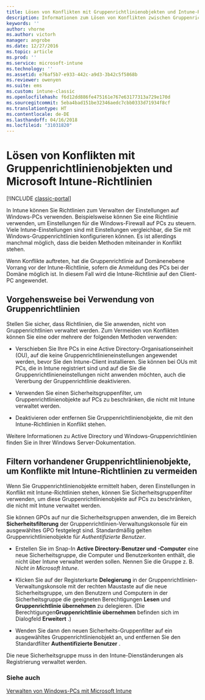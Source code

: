 ```yaml
---
title: Lösen von Konflikten mit Gruppenrichtlinienobjekten und Intune-Richtlinien
description: Informationen zum Lösen von Konflikten zwischen Gruppenrichtlinie und Intune-Konfigurationsrichtlinien.
keywords: ''
author: vhorne
ms.author: victorh
manager: angrobe
ms.date: 12/27/2016
ms.topic: article
ms.prod: ''
ms.service: microsoft-intune
ms.technology: ''
ms.assetid: e76af5b7-e933-442c-a9d3-3b42c5f5868b
ms.reviewer: owenyen
ms.suite: ems
ms.custom: intune-classic
ms.openlocfilehash: f6d12dd886fe475161e767e63177313a729e170d
ms.sourcegitcommit: 5eba4bad151be32346aedc7cbb0333d71934f8cf
ms.translationtype: HT
ms.contentlocale: de-DE
ms.lasthandoff: 04/16/2018
ms.locfileid: "31031820"
---
```

# <a name="resolve-group-policy-objects-gpo-and-microsoft-intune-policy-conflicts"></a>Lösen von Konflikten mit Gruppenrichtlinienobjekten und Microsoft Intune-Richtlinien

[!INCLUDE [classic-portal](../includes/classic-portal.md)]

In Intune können Sie Richtlinien zum Verwalten der Einstellungen auf Windows-PCs verwenden. Beispielsweise können Sie eine Richtlinie verwenden, um Einstellungen für die Windows-Firewall auf PCs zu steuern. Viele Intune-Einstellungen sind mit Einstellungen vergleichbar, die Sie mit Windows-Gruppenrichtlinien konfigurieren können. Es ist allerdings manchmal möglich, dass die beiden Methoden miteinander in Konflikt stehen.

Wenn Konflikte auftreten, hat die Gruppenrichtlinie auf Domänenebene Vorrang vor der Intune-Richtlinie, sofern die Anmeldung des PCs bei der Domäne möglich ist. In diesem Fall wird die Intune-Richtlinie auf den Client-PC angewendet.

## <a name="what-to-do-if-you-are-using-group-policy"></a>Vorgehensweise bei Verwendung von Gruppenrichtlinien
Stellen Sie sicher, dass Richtlinien, die Sie anwenden, nicht von Gruppenrichtlinien verwaltet werden. Zum Vermeiden von Konflikten können Sie eine oder mehrere der folgenden Methoden verwenden:

-   Verschieben Sie Ihre PCs in eine Active Directory-Organisationseinheit (OU), auf die keine Gruppenrichtlinieneinstellungen angewendet werden, bevor Sie den Intune-Client installieren. Sie können bei OUs mit PCs, die in Intune registriert sind und auf die Sie die Gruppenrichtlinieneinstellungen nicht anwenden möchten, auch die Vererbung der Gruppenrichtlinie deaktivieren.

-   Verwenden Sie einen Sicherheitsgruppenfilter, um Gruppenrichtlinienobjekte auf PCs zu beschränken, die nicht mit Intune verwaltet werden.

-   Deaktivieren oder entfernen Sie Gruppenrichtlinienobjekte, die mit den Intune-Richtlinien in Konflikt stehen.

Weitere Informationen zu Active Directory und Windows-Gruppenrichtlinien finden Sie in Ihrer Windows Server-Dokumentation.

## <a name="how-to-filter-existing-gpos-to-avoid-conflicts-with-intune-policy"></a>Filtern vorhandener Gruppenrichtlinienobjekte, um Konflikte mit Intune-Richtlinien zu vermeiden
Wenn Sie Gruppenrichtlinienobjekte ermittelt haben, deren Einstellungen in Konflikt mit Intune-Richtlinien stehen, können Sie Sicherheitsgruppenfilter verwenden, um diese Gruppenrichtlinienobjekte auf PCs zu beschränken, die nicht mit Intune verwaltet werden.

<!--- ### Use WMI filters
WMI filters selectively apply GPOs to computers that satisfy the conditions of a query. To apply a WMI filter, deploy a WMI class instance to all PCs in the enterprise before you enroll any PCs in the Intune service.

#### To apply WMI filters to a GPO

1.  Create a management object file by copying and pasting the following into a text file, and then saving it to a convenient location as **WIT.mof**. The file contains the WMI class instance that you deploy to PCs that you want to enroll in the Intune service.

    ```
    //Beginning of MOF file.
    #pragma classflags("forceupdate")
    #pragma namespace ("\\\\.\\Root")
    instance of __Namespace
    {
       Name = "WindowsIntune";
    };

    #pragma namespace ("\\\\.\\Root\\WindowsIntune")
    [
       Description("This class defines Microsoft Intune common properties")
    ]
    class WindowsIntune_ManagedNode
    {
       [ read, Description("This defines whether Microsoft Intune Policy is enabled"): DisableOverride ToSubClass ]
       boolean WindowsIntunePolicyEnabled;
       [ read, key, Description("This property defines the version." "Example: 1.0"): ToSubClass ]
       string Version;
    };

    instance of WindowsIntune_ManagedNode
    {
       Version = "1.0";
       WindowsIntunePolicyEnabled = 1;
    };
    ```

2.  Use either a startup script or Group Policy to deploy the file. The following is the deployment command for the startup script. The WMI class instance must be deployed before you enroll client PCs in the Intune service.

    **C:/Windows/System32/Wbem/MOFCOMP &lt;path to MOF file&gt;\wit.mof**

3.  Run either of the following commands to create the WMI filters, depending on whether the GPO you want to filter applies to PCs that are managed by using Intune or to PCs that are not managed by using Intune.

    -   For GPOs that apply to PCs that are not managed by using Intune, use the following:

        ```
        Namespace:root\WindowsIntune
        Query:  SELECT WindowsIntunePolicyEnabled FROM WindowsIntune_ManagedNode WHERE WindowsIntunePolicyEnabled=0
        ```

    -   For GPOs that apply to PCs that are managed by Intune, use the following:

        ```
        Namespace:root\WindowsIntune
        Query:  SELECT WindowsIntunePolicyEnabled FROM WindowsIntune_ManagedNode WHERE WindowsIntunePolicyEnabled=1
        ```

4.  Edit the GPO in the Group Policy Management console to apply the WMI filter that you created in the previous step.

    -   For GPOs that should apply only to PCs that you want to manage by using Intune, apply the filter **WindowsIntunePolicyEnabled=1**.

    -   For GPOs that should apply only to PCs that you do not want to manage by using Intune, apply the filter **WindowsIntunePolicyEnabled=0**.

For more information about how to apply WMI filters in Group Policy, see the blog post [Security Filtering, WMI Filtering, and Item-level Targeting in Group Policy Preferences](http://go.microsoft.com/fwlink/?LinkId=177883). --->


Sie können GPOs auf nur die Sicherheitsgruppen anwenden, die im Bereich **Sicherheitsfilterung** der Gruppenrichtlinien-Verwaltungskonsole für ein ausgewähltes GPO festgelegt sind. Standardmäßig gelten Gruppenrichtlinienobjekte für *Authentifizierte Benutzer*.

-   Erstellen Sie im Snap-In **Active Directory-Benutzer und -Computer** eine neue Sicherheitsgruppe, die Computer und Benutzerkonten enthält, die nicht über Intune verwaltet werden sollen. Nennen Sie die Gruppe z. B. *Nicht in Microsoft Intune*.

-   Klicken Sie auf der Registerkarte **Delegierung** in der Gruppenrichtlinien-Verwaltungskonsole mit der rechten Maustaste auf die neue Sicherheitsgruppe, um den Benutzern und Computern in der Sicherheitsgruppe die geeigneten Berechtigungen **Lesen** und **Gruppenrichtlinie übernehmen** zu delegieren. (Die Berechtigungen**Gruppenrichtlinie übernehmen** befinden sich im Dialogfeld **Erweitert** .)

-   Wenden Sie dann den neuen Sicherheits-Gruppenfilter auf ein ausgewähltes Gruppenrichtlinienobjekt an, und entfernen Sie den Standardfilter **Authentifizierte Benutzer** .

Die neue Sicherheitsgruppe muss in den Intune-Dienständerungen als Registrierung verwaltet werden.

### <a name="see-also"></a>Siehe auch
[Verwalten von Windows-PCs mit Microsoft Intune](manage-windows-pcs-with-microsoft-intune.md)
